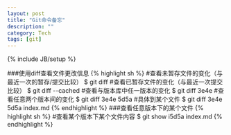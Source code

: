 ```yaml
---
layout: post
title: "Git命令备忘"
description: ""
category: Tech
tags: [git]
---
```

{% include JB/setup %}

###使用diff查看文件更改信息
{% highlight sh %}
#查看未暂存文件的变化（与最近一次的暂存/提交比较）
$ git diff
#查看已暂存文件的变化（与最近一次提交比较）
$ git diff --cached
#查看与版本库中任一版本的变化
$ git diff 3e4e
#查看任意两个版本间的变化
$ git diff 3e4e 5d5a
#具体到某个文件
$ git diff 3e4e 5d5a index.md
{% endhighlight %}
###查看任意版本下的某个文件
{% highlight sh %}
#查看某个版本下某个文件内容
$ git show i5d5a index.md
{% endhighlight %}


